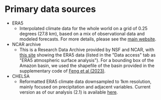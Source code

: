 # Primary data sources
- ERA5
  - Interpolated climate data for the whole world on a grid of 0.25 degrees (27.8 km), based on a mix of observational data and modeled forecasts. For more details, please see the [main website](https://cds.climate.copernicus.eu/cdsapp#!/dataset/reanalysis-era5-single-levels?tab=overview).
- NCAR archive
  - This is a Research Data Archive provided by NSF and NCAR, with [this site](https://rda.ucar.edu/datasets/ds633.0/) showing the ERA5 data (listed in the "Data access" tab as "ERA5 atmospheric surface analysis"). For a bounding box of the Amazon basin, we used the shapefile of the basin provided in the supplementary code of [Feng et al (2023)](https://www.nature.com/articles/s41467-022-35570-1#-data-availability-).
- CHELSA
  - Reformatted ERA5 climate data downsampled to 1km resolution, mainly focused on precipitation and adjacent variables. Current version as of our analysis (2.1) is available [here](https://envicloud.wsl.ch/#/).
